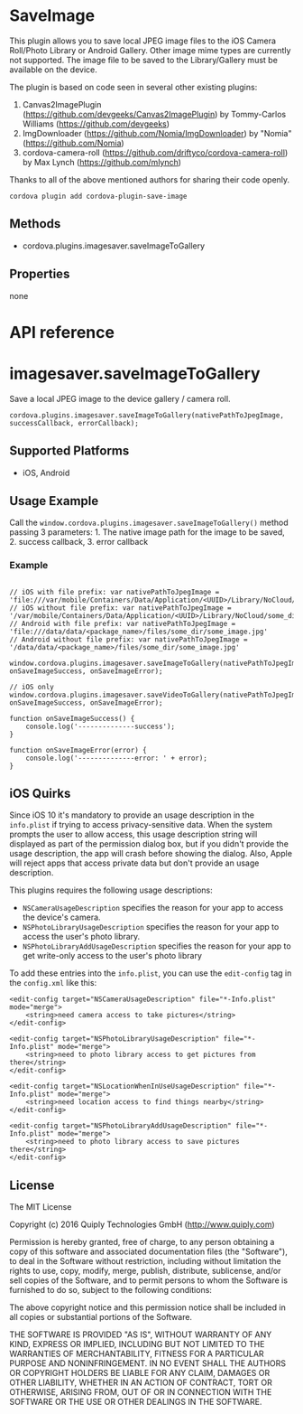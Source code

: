 # SaveImage

This plugin allows you to save local JPEG image files to the iOS Camera Roll/Photo Library or Android Gallery. Other image mime types are currently not supported.
The image file to be saved to the Library/Gallery must be available on the device.

The plugin is based on code seen in several other existing plugins:

1. Canvas2ImagePlugin (https://github.com/devgeeks/Canvas2ImagePlugin) by Tommy-Carlos Williams (https://github.com/devgeeks)
2. ImgDownloader (https://github.com/Nomia/ImgDownloader) by "Nomia" (https://github.com/Nomia)
3. cordova-camera-roll (https://github.com/driftyco/cordova-camera-roll) by Max Lynch (https://github.com/mlynch)

Thanks to all of the above mentioned authors for sharing their code openly.

    cordova plugin add cordova-plugin-save-image

## Methods

- cordova.plugins.imagesaver.saveImageToGallery

## Properties

none

# API reference

# imagesaver.saveImageToGallery

Save a local JPEG image to the device gallery / camera roll.

    cordova.plugins.imagesaver.saveImageToGallery(nativePathToJpegImage, successCallback, errorCallback);

## Supported Platforms

- iOS, Android

## Usage Example

Call the `window.cordova.plugins.imagesaver.saveImageToGallery()` method passing 3 parameters: 1. The native image path for the image to be saved, 2. success callback, 3. error callback

### Example

```

// iOS with file prefix: var nativePathToJpegImage = 'file:///var/mobile/Containers/Data/Application/<UUID>/Library/NoCloud/some_dir/some_image.jpg'
// iOS without file prefix: var nativePathToJpegImage = '/var/mobile/Containers/Data/Application/<UUID>/Library/NoCloud/some_dir/some_image.jpg'
// Android with file prefix: var nativePathToJpegImage = 'file:///data/data/<package_name>/files/some_dir/some_image.jpg'
// Android without file prefix: var nativePathToJpegImage = '/data/data/<package_name>/files/some_dir/some_image.jpg'

window.cordova.plugins.imagesaver.saveImageToGallery(nativePathToJpegImage, onSaveImageSuccess, onSaveImageError);

// iOS only
window.cordova.plugins.imagesaver.saveVideoToGallery(nativePathToJpegImage, onSaveImageSuccess, onSaveImageError);

function onSaveImageSuccess() {
    console.log('--------------success');
}

function onSaveImageError(error) {
    console.log('--------------error: ' + error);
}
```

## iOS Quirks

Since iOS 10 it's mandatory to provide an usage description in the `info.plist` if trying to access privacy-sensitive data. When the system prompts the user to allow access, this usage description string will displayed as part of the permission dialog box, but if you didn't provide the usage description, the app will crash before showing the dialog. Also, Apple will reject apps that access private data but don't provide an usage description.

This plugins requires the following usage descriptions:

- `NSCameraUsageDescription` specifies the reason for your app to access the device's camera.
- `NSPhotoLibraryUsageDescription` specifies the reason for your app to access the user's photo library.
- `NSPhotoLibraryAddUsageDescription` specifies the reason for your app to get write-only access to the user's photo library

To add these entries into the `info.plist`, you can use the `edit-config` tag in the `config.xml` like this:

```
<edit-config target="NSCameraUsageDescription" file="*-Info.plist" mode="merge">
    <string>need camera access to take pictures</string>
</edit-config>
```

```
<edit-config target="NSPhotoLibraryUsageDescription" file="*-Info.plist" mode="merge">
    <string>need to photo library access to get pictures from there</string>
</edit-config>
```

```
<edit-config target="NSLocationWhenInUseUsageDescription" file="*-Info.plist" mode="merge">
    <string>need location access to find things nearby</string>
</edit-config>
```

```
<edit-config target="NSPhotoLibraryAddUsageDescription" file="*-Info.plist" mode="merge">
    <string>need to photo library access to save pictures there</string>
</edit-config>
```

## License

The MIT License

Copyright (c) 2016 Quiply Technologies GmbH (http://www.quiply.com)

Permission is hereby granted, free of charge, to any person obtaining a copy of this software and associated documentation files (the "Software"), to deal in the Software without restriction, including without limitation the rights to use, copy, modify, merge, publish, distribute, sublicense, and/or sell copies of the Software, and to permit persons to whom the Software is furnished to do so, subject to the following conditions:

The above copyright notice and this permission notice shall be included in all copies or substantial portions of the Software.

THE SOFTWARE IS PROVIDED "AS IS", WITHOUT WARRANTY OF ANY KIND, EXPRESS OR IMPLIED, INCLUDING BUT NOT LIMITED TO THE WARRANTIES OF MERCHANTABILITY, FITNESS FOR A PARTICULAR PURPOSE AND NONINFRINGEMENT. IN NO EVENT SHALL THE AUTHORS OR COPYRIGHT HOLDERS BE LIABLE FOR ANY CLAIM, DAMAGES OR OTHER LIABILITY, WHETHER IN AN ACTION OF CONTRACT, TORT OR OTHERWISE, ARISING FROM, OUT OF OR IN CONNECTION WITH THE SOFTWARE OR THE USE OR OTHER DEALINGS IN THE SOFTWARE.
